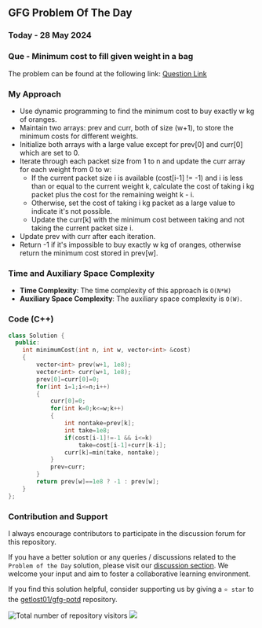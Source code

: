 ## GFG Problem Of The Day

### Today - 28 May 2024
### Que - Minimum cost to fill given weight in a bag
The problem can be found at the following link: [Question Link](https://www.geeksforgeeks.org/problems/minimum-cost-to-fill-given-weight-in-a-bag1956/1)

### My Approach
- Use dynamic programming to find the minimum cost to buy exactly w kg of oranges.
- Maintain two arrays: prev and curr, both of size (w+1), to store the minimum costs for different weights.
- Initialize both arrays with a large value except for prev[0] and curr[0] which are set to 0.
- Iterate through each packet size from 1 to n and update the curr array for each weight from 0 to w:
  - If the current packet size i is available (cost[i-1] != -1) and i is less than or equal to the current weight k, calculate the cost of taking i kg packet plus the cost for the remaining weight k - i.
  - Otherwise, set the cost of taking i kg packet as a large value to indicate it's not possible.
  - Update the curr[k] with the minimum cost between taking and not taking the current packet size i.
- Update prev with curr after each iteration.
- Return -1 if it's impossible to buy exactly w kg of oranges, otherwise return the minimum cost stored in prev[w].

### Time and Auxiliary Space Complexity

- **Time Complexity**: The time complexity of this approach is `O(N*W)`
- **Auxiliary Space Complexity**: The auxiliary space complexity is `O(W)`.

### Code (C++)

```cpp
class Solution {
  public:
    int minimumCost(int n, int w, vector<int> &cost)
    {
        vector<int> prev(w+1, 1e8);
        vector<int> curr(w+1, 1e8);
        prev[0]=curr[0]=0;
        for(int i=1;i<=n;i++)
        {
            curr[0]=0;
            for(int k=0;k<=w;k++)
            {
                int nontake=prev[k];
                int take=1e8;
                if(cost[i-1]!=-1 && i<=k)
                    take=cost[i-1]+curr[k-i];
                curr[k]=min(take, nontake);
            }
            prev=curr;
        }
        return prev[w]==1e8 ? -1 : prev[w];
    }
};
```

### Contribution and Support

I always encourage contributors to participate in the discussion forum for this repository.

If you have a better solution or any queries / discussions related to the `Problem of the Day` solution, please visit our [discussion section](https://github.com/getlost01/gfg-potd/discussions). We welcome your input and aim to foster a collaborative learning environment.

If you find this solution helpful, consider supporting us by giving a `⭐ star` to the [getlost01/gfg-potd](https://github.com/getlost01/gfg-potd) repository.

![Total number of repository visitors](https://komarev.com/ghpvc/?username=gl01potdgfg&color=blue&&label=Visitors)
![](https://hit.yhype.me/github/profile?user_id=79409258)

